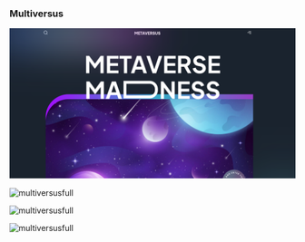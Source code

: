 ### Multiversus

![multiversusfull](/assets/multiverse.png)

![multiversusfull](/assets/multiversefull.gif)

![multiversusfull](/assets/multiverseworld.gif)

![multiversusfull](/assets/multiverseresponsive.gif)
